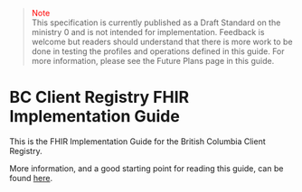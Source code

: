 ><span style="color:red">Note</span><br>This specification is currently published as a Draft Standard on the ministry 0 and is not intended for implementation. Feedback is welcome but readers should understand that there is more work to be done in testing the profiles and operations defined in this guide. For more information, please see the Future Plans page in this guide.

# BC Client Registry FHIR Implementation Guide

This is the FHIR Implementation Guide for the British Columbia Client Registry.

More information, and a good starting point for reading this guide, can be found [here](overview.html).

